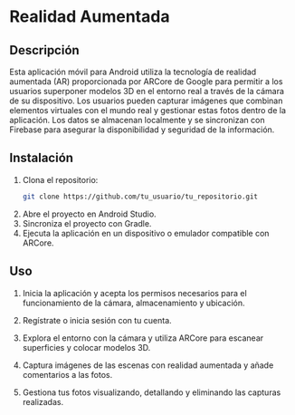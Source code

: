 # Realidad Aumentada

## Descripción

Esta aplicación móvil para Android utiliza la tecnología de realidad aumentada (AR) proporcionada por ARCore de Google para permitir a los usuarios superponer modelos 3D en el entorno real a través de la cámara de su dispositivo. Los usuarios pueden capturar imágenes que combinan elementos virtuales con el mundo real y gestionar estas fotos dentro de la aplicación. Los datos se almacenan localmente y se sincronizan con Firebase para asegurar la disponibilidad y seguridad de la información.


## Instalación

1. Clona el repositorio:
   ```bash
   git clone https://github.com/tu_usuario/tu_repositorio.git

2.   Abre el proyecto en Android Studio.
3.   Sincroniza el proyecto con Gradle.
4.   Ejecuta la aplicación en un dispositivo o emulador compatible con ARCore.

## Uso

1. Inicia la aplicación y acepta los permisos necesarios para el funcionamiento de la cámara, almacenamiento y ubicación.

2. Regístrate o inicia sesión con tu cuenta.

3. Explora el entorno con la cámara y utiliza ARCore para escanear superficies y colocar modelos 3D.

4. Captura imágenes de las escenas con realidad aumentada y añade comentarios a las fotos.

5. Gestiona tus fotos visualizando, detallando y eliminando las capturas realizadas.

